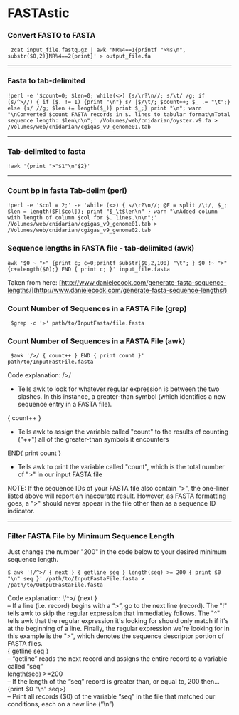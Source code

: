 #  FASTAstic
 
 
###  Convert FASTQ to FASTA
     zcat input_file.fastq.gz | awk 'NR%4==1{printf ">%s\n", substr($0,2)}NR%4==2{print}' > output_file.fa
     
 ---
     
###  Fasta to tab-delimited
 
 ```
 !perl -e '$count=0; $len=0; while(<>) {s/\r?\n//; s/\t/ /g; if (s/^>//) { if ($. != 1) {print "\n"} s/ |$/\t/; $count++; $_ .= "\t";} else {s/ //g; $len += length($_)} print $_;} print "\n"; warn "\nConverted $count FASTA records in $. lines to tabular format\nTotal sequence length: $len\n\n";' /Volumes/web/cnidarian/oyster.v9.fa > /Volumes/web/cnidarian/cgigas_v9_genome01.tab
 ```
 ---
 
###  Tab-delimited to fasta
 
 `!awk '{print ">"$1"\n"$2}'`
 
 
 
 ---
 
###  Count bp in fasta Tab-delim (perl)
 
 ```
 !perl -e '$col = 2;' -e 'while (<>) { s/\r?\n//; @F = split /\t/, $_; $len = length($F[$col]); print "$_\t$len\n" } warn "\nAdded column with length of column $col for $. lines.\n\n";' /Volumes/web/cnidarian/cgigas_v9_genome01.tab > /Volumes/web/cnidarian/cgigas_v9_genome02.tab
 ```
 
### Sequence lengths in FASTA file - tab-delimited (awk)

```
awk '$0 ~ ">" {print c; c=0;printf substr($0,2,100) "\t"; } $0 !~ ">" {c+=length($0);} END { print c; }' input_file.fasta
```

Taken from here: [http://www.danielecook.com/generate-fasta-sequence-lengths/](http://www.danielecook.com/generate-fasta-sequence-lengths/)

###  Count Number of Sequences in a FASTA File (grep)
 
     $grep -c '>' path/to/InputFasta/file.fasta
 
###  Count Number of Sequences in a FASTA File (awk)
 
     $awk '/>/ { count++ } END { print count }' path/to/InputFastFile.fasta
 
 Code explanation:
 />/
 - Tells awk to look for whatever regular expression is between the two slashes. In this instance, a greater-than symbol (which identifies a new sequence entry in a FASTA file).
 
 { count++ }
 - Tells awk to assign the variable called "count" to the results of counting ("++") all of the greater-than symbols it encounters
 
 END{ print count }
 - Tells awk to print the variable called "count", which is the total number of ">" in our input FASTA file
 
 NOTE: If the sequence IDs of your FASTA file also contain ">", the one-liner listed above will report an inaccurate result. However, as FASTA formatting goes, a ">" should never appear in the file other than as a sequence ID indicator.
 
 
 
 
 ---  
 
###  Filter FASTA File by Minimum Sequence Length
 Just change the number "200" in the code below to your desired minimum sequence length. 
 
 ```
 $ awk '!/^>/ { next } { getline seq } length(seq) >= 200 { print $0 "\n" seq }' /path/to/InputFastaFile.fasta > /path/to/OutputFastaFile.fasta
 ```  
 
 Code explanation:
 !/^>/ {next }     
 – If a line (i.e. record) begins with a “>”, go to the next line (record). The "!" tells awk to skip the regular expression that immediatley follows. The "^" tells awk that the regular expression it's looking for should only match if it's at the beginning of a line. Finally, the regular expression we're looking for in this example is the ">", which denotes the sequence descriptor portion of FASTA files.    
 { getline seq }    
 – “getline” reads the next record and assigns the entire record to a variable called “seq”    
 length(seq) >=200     
 – If the length of the “seq” record is greater than, or equal to, 200 then…    
 {print $0 "\n" seq>}    
 – Print all records ($0) of the variable “seq” in the file that matched our conditions, each on a new line (“\n”)    
